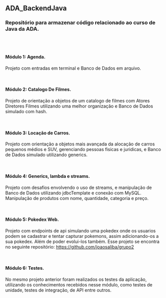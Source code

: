 ## ADA_BackendJava
### Repositório para armazenar código relacionado ao curso de Java da ADA.

<br><br>

#### Módulo 1: Agenda.
Projeto com entradas em terminal e Banco de Dados em arquivo.

<br>

#### Módulo 2: Catalogo De Filmes.
Projeto de orientação a objetos de um catalogo de filmes com  Atores Diretores Filmes utilizando uma melhor organização e Banco de Dados simulado com hash.

<br>

#### Módulo 3: Locação de Carros.
Projeto com orientação a objetos mais avançada da alocação de carros pequenos médios e SUV, gerenciando pessoas fisicas e juridicas, e Banco de Dados simulado utilizando generics.

<br>

#### Módulo 4: Generics, lambda e streams.
Projeto com desafios envolvendo o uso de streams, e manipulação de Banco de Dados utilizando jdbcTemplate e conexão com MySQL. Manipulação de produtos com nome, quantidade, categoria e preço.

<br>

#### Módulo 5: Pokedex Web.
Projeto com endpoints de api simulando uma pokedex onde os usuarios podem se cadastrar e tentar capturar pokemons, assim adicionando-os a sua pokedex. Além de poder evolui-los também. Esse projeto se encontra no seguinte repositório: https://github.com/joaosaliba/grupo2

<br>

#### Módulo 6: Testes.
No mesmo projeto anterior foram realizados os testes da aplicação, utilizando os conhecimentos recebidos nesse módulo, como testes de unidade, testes de integração, de API entre outros.